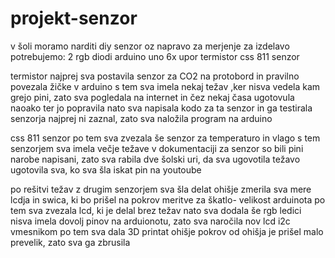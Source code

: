 # projekt-senzor
v šoli moramo narditi diy senzor oz napravo za merjenje
za izdelavo potrebujemo:
2 rgb diodi
arduino uno
6x upor
termistor
css 811 senzor

termistor
najprej sva postavila senzor za CO2 na protobord in pravilno povezala žičke v arduino
s tem sva imela nekaj težav ,ker nisva vedela kam grejo pini, zato sva pogledala na internet in čez nekaj časa  ugotovula naoako  ter jo popravila
nato sva napisala kodo za ta senzor in ga testirala
senzorja najprej ni zaznal, zato sva naložila program na arduino

css 811 senzor
po tem sva zvezala še senzor za temperaturo in vlago
s tem senzorjem sva imela večje težave
v dokumentaciji za senzor so bili pini narobe napisani, zato sva rabila dve šolski uri, da sva ugovotila težavo 
ugotovila sva, ko sva šla iskat pin na youtoube

po rešitvi težav z drugim senzorjem sva šla delat ohišje
zmerila sva mere lcdja in swica, ki bo prišel na pokrov
meritve za škatlo- velikost arduinota
po tem sva zvezala lcd, ki je delal brez težav
nato sva dodala še rgb ledici
nisva imela dovolj pinov na arduionotu, zato sva naročila nov lcd i2c vmesnikom
po tem sva dala 3D printat ohišje
pokrov od ohišja je prišel malo prevelik, zato sva ga zbrusila
